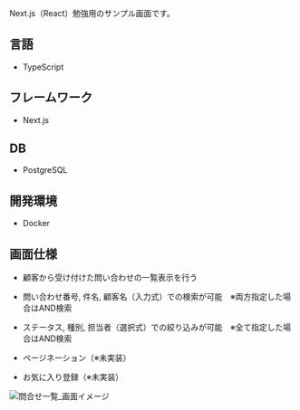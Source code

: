 Next.js（React）勉強用のサンプル画面です。

## 言語

* TypeScript

## フレームワーク

* Next.js

## DB

* PostgreSQL

## 開発環境

* Docker

## 画面仕様

* 顧客から受け付けた問い合わせの一覧表示を行う
* 問い合わせ番号, 件名, 顧客名（入力式）での検索が可能　※両方指定した場合はAND検索
* ステータス, 種別, 担当者（選択式）での絞り込みが可能　※全て指定した場合はAND検索

* ページネーション（※未実装）
* お気に入り登録（※未実装）


![問合せ一覧_画面イメージ](https://github.com/rei-tanaka822/next-sample/assets/149063727/ee1f218a-fa18-4171-aeae-873443f0f286)
